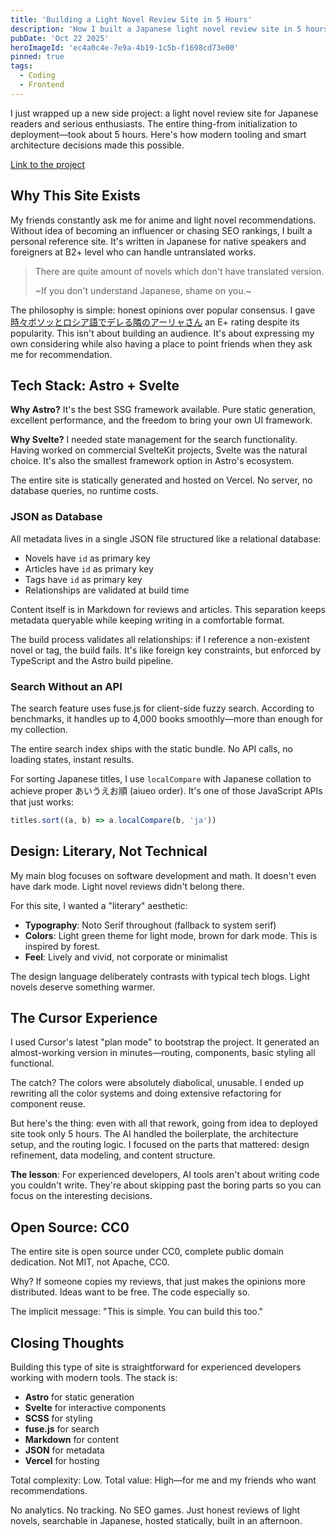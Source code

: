 ```yaml
---
title: 'Building a Light Novel Review Site in 5 Hours'
description: 'How I built a Japanese light novel review site in 5 hours with Astro, Svelte, and AI tooling-focusing on honest opinions over SEO, static generation over complexity, and CC0 licensing over gatekeeping.'
pubDate: 'Oct 22 2025'
heroImageId: 'ec4a0c4e-7e9a-4b19-1c5b-f1698cd73e00'
pinned: true
tags:
  - Coding
  - Frontend
---
```


I just wrapped up a new side project: a light novel review site for Japanese readers and serious enthusiasts. The entire thing-from initialization to deployment—took about 5 hours. Here's how modern tooling and smart architecture decisions made this possible.

[Link to the project](https://ln.plr.moe)

## Why This Site Exists

My friends constantly ask me for anime and light novel recommendations. Without idea of becoming an influencer or chasing SEO rankings, I built a personal reference site. It's written in Japanese for native speakers and foreigners at B2+ level who can handle untranslated works.

> There are quite amount of novels which don't have translated version.
>
> ~If you don't understand Japanese, shame on you.~

The philosophy is simple: honest opinions over popular consensus. I gave [時々ボソッとロシア語でデレる隣のアーリャさん](https://ln.plr.moe/novel/russia-slop) an E+ rating despite its popularity. This isn't about building an audience. It's about expressing my own considering while also having a place to point friends when they ask me for recommendation.

## Tech Stack: Astro + Svelte

**Why Astro?** It's the best SSG framework available. Pure static generation, excellent performance, and the freedom to bring your own UI framework.

**Why Svelte?** I needed state management for the search functionality. Having worked on commercial SvelteKit projects, Svelte was the natural choice. It's also the smallest framework option in Astro's ecosystem.

The entire site is statically generated and hosted on Vercel. No server, no database queries, no runtime costs.

### JSON as Database

All metadata lives in a single JSON file structured like a relational database:

- Novels have `id` as primary key
- Articles have `id` as primary key  
- Tags have `id` as primary key
- Relationships are validated at build time

Content itself is in Markdown for reviews and articles. This separation keeps metadata queryable while keeping writing in a comfortable format.

The build process validates all relationships: if I reference a non-existent novel or tag, the build fails. It's like foreign key constraints, but enforced by TypeScript and the Astro build pipeline.

### Search Without an API

The search feature uses fuse.js for client-side fuzzy search. According to benchmarks, it handles up to 4,000 books smoothly—more than enough for my collection.

The entire search index ships with the static bundle. No API calls, no loading states, instant results.

For sorting Japanese titles, I use `localCompare` with Japanese collation to achieve proper あいうえお順 (aiueo order). It's one of those JavaScript APIs that just works:

```typescript
titles.sort((a, b) => a.localCompare(b, 'ja'))
```

## Design: Literary, Not Technical

My main blog focuses on software development and math. It doesn't even have dark mode. Light novel reviews didn't belong there.

For this site, I wanted a "literary" aesthetic:

- **Typography**: Noto Serif throughout (fallback to system serif)
- **Colors**: Light green theme for light mode, brown for dark mode. This is inspired by forest.
- **Feel**: Lively and vivid, not corporate or minimalist

The design language deliberately contrasts with typical tech blogs. Light novels deserve something warmer.

## The Cursor Experience

I used Cursor's latest "plan mode" to bootstrap the project. It generated an almost-working version in minutes—routing, components, basic styling all functional.

The catch? The colors were absolutely diabolical, unusable. I ended up rewriting all the color systems and doing extensive refactoring for component reuse.

But here's the thing: even with all that rework, going from idea to deployed site took only 5 hours. The AI handled the boilerplate, the architecture setup, and the routing logic. I focused on the parts that mattered: design refinement, data modeling, and content structure.

**The lesson**: For experienced developers, AI tools aren't about writing code you couldn't write. They're about skipping past the boring parts so you can focus on the interesting decisions.

## Open Source: CC0

The entire site is open source under CC0, complete public domain dedication. Not MIT, not Apache, CC0.

Why? If someone copies my reviews, that just makes the opinions more distributed. Ideas want to be free. The code especially so.

The implicit message: "This is simple. You can build this too."

## Closing Thoughts

Building this type of site is straightforward for experienced developers working with modern tools. The stack is:

- **Astro** for static generation
- **Svelte** for interactive components
- **SCSS** for styling  
- **fuse.js** for search
- **Markdown** for content
- **JSON** for metadata
- **Vercel** for hosting

Total complexity: Low. Total value: High—for me and my friends who want recommendations.

No analytics. No tracking. No SEO games. Just honest reviews of light novels, searchable in Japanese, hosted statically, built in an afternoon.
